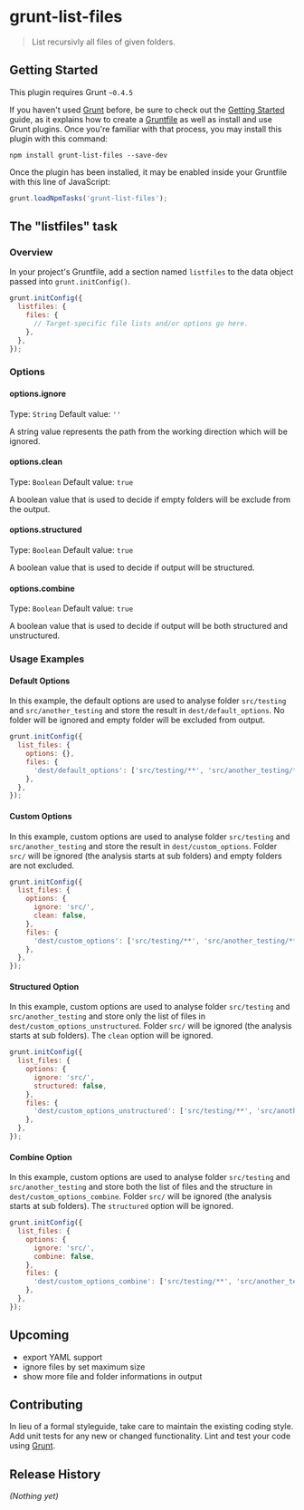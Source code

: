 # grunt-list-files

> List recursivly all files of given folders.

## Getting Started
This plugin requires Grunt `~0.4.5`

If you haven't used [Grunt](http://gruntjs.com/) before, be sure to check out the [Getting Started](http://gruntjs.com/getting-started) guide, as it explains how to create a [Gruntfile](http://gruntjs.com/sample-gruntfile) as well as install and use Grunt plugins. Once you're familiar with that process, you may install this plugin with this command:

```shell
npm install grunt-list-files --save-dev
```

Once the plugin has been installed, it may be enabled inside your Gruntfile with this line of JavaScript:

```js
grunt.loadNpmTasks('grunt-list-files');
```

## The "listfiles" task

### Overview
In your project's Gruntfile, add a section named `listfiles` to the data object passed into `grunt.initConfig()`.

```js
grunt.initConfig({
  listfiles: {
    files: {
      // Target-specific file lists and/or options go here.
    },
  },
});
```

### Options

#### options.ignore
Type: `String`
Default value: `''`

A string value represents the path from the working direction which will be ignored.

#### options.clean
Type: `Boolean`
Default value: `true`

A boolean value that is used to decide if empty folders will be exclude from the output.

#### options.structured
Type: `Boolean`
Default value: `true`

A boolean value that is used to decide if output will be structured.

#### options.combine
Type: `Boolean`
Default value: `true`

A boolean value that is used to decide if output will be both structured and unstructured.

### Usage Examples

#### Default Options
In this example, the default options are used to analyse folder `src/testing` and `src/another_testing` and store the result in `dest/default_options`. No folder will be ignored and empty folder will be excluded from output.

```js
grunt.initConfig({
  list_files: {
    options: {},
    files: {
      'dest/default_options': ['src/testing/**', 'src/another_testing/**'],
    },
  },
});
```

#### Custom Options
In this example, custom options are used to analyse folder `src/testing` and `src/another_testing` and store the result in `dest/custom_options`. Folder `src/` will be ignored (the analysis starts at sub folders) and empty folders are not excluded.

```js
grunt.initConfig({
  list_files: {
    options: {
      ignore: 'src/',
      clean: false,
    },
    files: {
      'dest/custom_options': ['src/testing/**', 'src/another_testing/**'],
    },
  },
});
```

#### Structured Option
In this example, custom options are used to analyse folder `src/testing` and `src/another_testing` and store only the list of files in `dest/custom_options_unstructured`. Folder `src/` will be ignored (the analysis starts at sub folders). The `clean` option will be ignored.  

```js
grunt.initConfig({
  list_files: {
    options: {
      ignore: 'src/',
      structured: false,
    },
    files: {
      'dest/custom_options_unstructured': ['src/testing/**', 'src/another_testing/**'],
    },
  },
});
```

#### Combine Option
In this example, custom options are used to analyse folder `src/testing` and `src/another_testing` and store both the list of files and the structure in `dest/custom_options_combine`. Folder `src/` will be ignored (the analysis starts at sub folders). The `structured` option will be ignored.  

```js
grunt.initConfig({
  list_files: {
    options: {
      ignore: 'src/',
      combine: false,
    },
    files: {
      'dest/custom_options_combine': ['src/testing/**', 'src/another_testing/**'],
    },
  },
});
```

## Upcoming
- export YAML support
- ignore files by set maximum size
- show more file and folder informations in output

## Contributing
In lieu of a formal styleguide, take care to maintain the existing coding style. Add unit tests for any new or changed functionality. Lint and test your code using [Grunt](http://gruntjs.com/).

## Release History
_(Nothing yet)_
